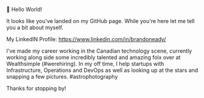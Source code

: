 :wave: Hello World!

It looks like you've landed on my GitHub page. While you're here let me tell you a bit about myself.

My LinkedIN Profile: https://www.linkedin.com/in/brandoneady/

I've made my career working in the Canadian technology scene, currently working along side some incredibly talented and amazing folx over at Wealthsimple (#werehiring).
In my off time, I help startups with Infrastructure, Operations and DevOps as well as looking up at the stars and snapping a few pictures. #astrophotography

Thanks for stopping by!
